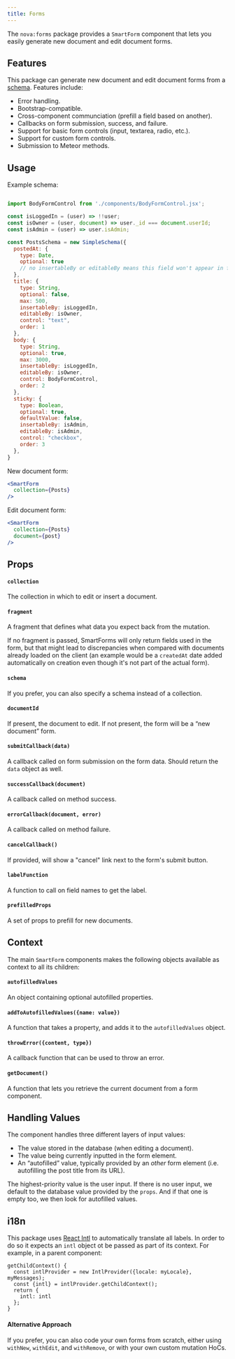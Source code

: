 ```yaml
---
title: Forms
---
```


The `nova:forms` package provides a `SmartForm` component that lets you easily generate new document and edit document forms. 

## Features

This package can generate new document and edit document forms from a [schema](schema.html). Features include:

- Error handling.
- Bootstrap-compatible.
- Cross-component communciation (prefill a field based on another).
- Callbacks on form submission, success, and failure.
- Support for basic form controls (input, textarea, radio, etc.).
- Support for custom form controls.
- Submission to Meteor methods. 

## Usage

Example schema:

```js

import BodyFormControl from './components/BodyFormControl.jsx';

const isLoggedIn = (user) => !!user;
const isOwner = (user, document) => user._id === document.userId;
const isAdmin = (user) => user.isAdmin;

const PostsSchema = new SimpleSchema({
  postedAt: {
    type: Date,
    optional: true
    // no insertableBy or editableBy means this field won't appear in forms
  },
  title: {
    type: String,
    optional: false,
    max: 500,
    insertableBy: isLoggedIn,
    editableBy: isOwner,
    control: "text",
    order: 1
  },
  body: {
    type: String,
    optional: true,
    max: 3000,
    insertableBy: isLoggedIn,
    editableBy: isOwner,
    control: BodyFormControl,
    order: 2
  },
  sticky: {
    type: Boolean,
    optional: true,
    defaultValue: false,
    insertableBy: isAdmin,
    editableBy: isAdmin,
    control: "checkbox",
    order: 3
  },
}
```

New document form:

```jsx
<SmartForm 
  collection={Posts}
/>
```

Edit document form:

```jsx
<SmartForm 
  collection={Posts}
  document={post}
/>
```

## Props

#### `collection`

The collection in which to edit or insert a document.

#### `fragment`

A fragment that defines what data you expect back from the mutation. 

If no fragment is passed, SmartForms will only return fields used in the form, but that might lead to discrepancies when compared with documents already loaded on the client (an example would be a `createdAt` date added automatically on creation even though it's not part of the actual form).  

#### `schema`

If you prefer, you can also specify a schema instead of a collection.

#### `documentId`

If present, the document to edit. If not present, the form will be a “new document” form. 

#### `submitCallback(data)`

A callback called on form submission on the form data. Should return the `data` object as well.

#### `successCallback(document)`

A callback called on method success.

#### `errorCallback(document, error)`

A callback called on method failure.

#### `cancelCallback()`

If provided, will show a "cancel" link next to the form's submit button. 

#### `labelFunction`

A function to call on field names to get the label.

#### `prefilledProps`

A set of props to prefill for new documents. 

## Context

The main `SmartForm` components makes the following objects available as context to all its children:

#### `autofilledValues`

An object containing optional autofilled properties. 

#### `addToAutofilledValues({name: value})`

A function that takes a property, and adds it to the `autofilledValues` object. 

#### `throwError({content, type})`

A callback function that can be used to throw an error. 

#### `getDocument()`

A function that lets you retrieve the current document from a form component.

## Handling Values

The component handles three different layers of input values:

- The value stored in the database (when editing a document).
- The value being currently inputted in the form element.
- An “autofilled” value, typically provided by an *other* form element (i.e. autofilling the post title from its URL).

The highest-priority value is the user input. If there is no user input, we default to the database value provided by the `props`. And if that one is empty too, we then look for autofilled values. 

## i18n

This package uses [React Intl](https://github.com/yahoo/react-intl/) to automatically translate all labels. In order to do so it expects an `intl` object ot be passed as part of its context. For example, in a parent component: 

```
getChildContext() {
  const intlProvider = new IntlProvider({locale: myLocale}, myMessages);
  const {intl} = intlProvider.getChildContext();
  return {
    intl: intl
  };
}
```

#### Alternative Approach

If you prefer, you can also code your own forms from scratch, either using `withNew`, `withEdit`, and `withRemove`, or with your own custom mutation HoCs. 